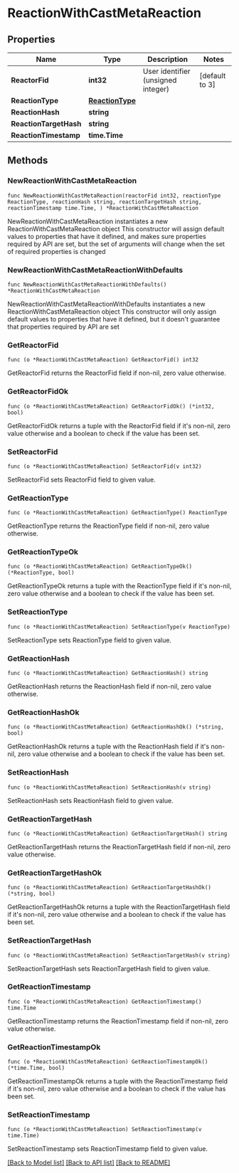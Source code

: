 # ReactionWithCastMetaReaction

## Properties

Name | Type | Description | Notes
------------ | ------------- | ------------- | -------------
**ReactorFid** | **int32** | User identifier (unsigned integer) | [default to 3]
**ReactionType** | [**ReactionType**](ReactionType.md) |  | 
**ReactionHash** | **string** |  | 
**ReactionTargetHash** | **string** |  | 
**ReactionTimestamp** | **time.Time** |  | 

## Methods

### NewReactionWithCastMetaReaction

`func NewReactionWithCastMetaReaction(reactorFid int32, reactionType ReactionType, reactionHash string, reactionTargetHash string, reactionTimestamp time.Time, ) *ReactionWithCastMetaReaction`

NewReactionWithCastMetaReaction instantiates a new ReactionWithCastMetaReaction object
This constructor will assign default values to properties that have it defined,
and makes sure properties required by API are set, but the set of arguments
will change when the set of required properties is changed

### NewReactionWithCastMetaReactionWithDefaults

`func NewReactionWithCastMetaReactionWithDefaults() *ReactionWithCastMetaReaction`

NewReactionWithCastMetaReactionWithDefaults instantiates a new ReactionWithCastMetaReaction object
This constructor will only assign default values to properties that have it defined,
but it doesn't guarantee that properties required by API are set

### GetReactorFid

`func (o *ReactionWithCastMetaReaction) GetReactorFid() int32`

GetReactorFid returns the ReactorFid field if non-nil, zero value otherwise.

### GetReactorFidOk

`func (o *ReactionWithCastMetaReaction) GetReactorFidOk() (*int32, bool)`

GetReactorFidOk returns a tuple with the ReactorFid field if it's non-nil, zero value otherwise
and a boolean to check if the value has been set.

### SetReactorFid

`func (o *ReactionWithCastMetaReaction) SetReactorFid(v int32)`

SetReactorFid sets ReactorFid field to given value.


### GetReactionType

`func (o *ReactionWithCastMetaReaction) GetReactionType() ReactionType`

GetReactionType returns the ReactionType field if non-nil, zero value otherwise.

### GetReactionTypeOk

`func (o *ReactionWithCastMetaReaction) GetReactionTypeOk() (*ReactionType, bool)`

GetReactionTypeOk returns a tuple with the ReactionType field if it's non-nil, zero value otherwise
and a boolean to check if the value has been set.

### SetReactionType

`func (o *ReactionWithCastMetaReaction) SetReactionType(v ReactionType)`

SetReactionType sets ReactionType field to given value.


### GetReactionHash

`func (o *ReactionWithCastMetaReaction) GetReactionHash() string`

GetReactionHash returns the ReactionHash field if non-nil, zero value otherwise.

### GetReactionHashOk

`func (o *ReactionWithCastMetaReaction) GetReactionHashOk() (*string, bool)`

GetReactionHashOk returns a tuple with the ReactionHash field if it's non-nil, zero value otherwise
and a boolean to check if the value has been set.

### SetReactionHash

`func (o *ReactionWithCastMetaReaction) SetReactionHash(v string)`

SetReactionHash sets ReactionHash field to given value.


### GetReactionTargetHash

`func (o *ReactionWithCastMetaReaction) GetReactionTargetHash() string`

GetReactionTargetHash returns the ReactionTargetHash field if non-nil, zero value otherwise.

### GetReactionTargetHashOk

`func (o *ReactionWithCastMetaReaction) GetReactionTargetHashOk() (*string, bool)`

GetReactionTargetHashOk returns a tuple with the ReactionTargetHash field if it's non-nil, zero value otherwise
and a boolean to check if the value has been set.

### SetReactionTargetHash

`func (o *ReactionWithCastMetaReaction) SetReactionTargetHash(v string)`

SetReactionTargetHash sets ReactionTargetHash field to given value.


### GetReactionTimestamp

`func (o *ReactionWithCastMetaReaction) GetReactionTimestamp() time.Time`

GetReactionTimestamp returns the ReactionTimestamp field if non-nil, zero value otherwise.

### GetReactionTimestampOk

`func (o *ReactionWithCastMetaReaction) GetReactionTimestampOk() (*time.Time, bool)`

GetReactionTimestampOk returns a tuple with the ReactionTimestamp field if it's non-nil, zero value otherwise
and a boolean to check if the value has been set.

### SetReactionTimestamp

`func (o *ReactionWithCastMetaReaction) SetReactionTimestamp(v time.Time)`

SetReactionTimestamp sets ReactionTimestamp field to given value.



[[Back to Model list]](../README.md#documentation-for-models) [[Back to API list]](../README.md#documentation-for-api-endpoints) [[Back to README]](../README.md)


